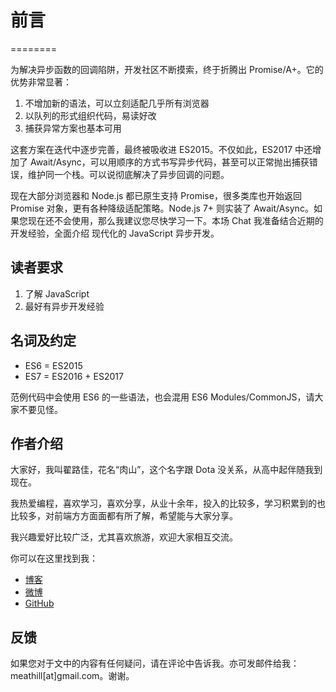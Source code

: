 # 前言

========

为解决异步函数的回调陷阱，开发社区不断摸索，终于折腾出 Promise/A+。它的优势非常显著：

1. 不增加新的语法，可以立刻适配几乎所有浏览器
2. 以队列的形式组织代码，易读好改
3. 捕获异常方案也基本可用

这套方案在迭代中逐步完善，最终被吸收进 ES2015。不仅如此，ES2017 中还增加了 Await/Async，可以用顺序的方式书写异步代码，甚至可以正常抛出捕获错误，维护同一个栈。可以说彻底解决了异步回调的问题。

现在大部分浏览器和 Node.js 都已原生支持 Promise，很多类库也开始返回 Promise 对象，更有各种降级适配策略。Node.js 7+ 则实装了 Await/Async。如果您现在还不会使用，那么我建议您尽快学习一下。本场 Chat 我准备结合近期的开发经验，全面介绍 现代化的 JavaScript 异步开发。

## 读者要求

1. 了解 JavaScript
2. 最好有异步开发经验

## 名词及约定

* ES6 = ES2015
* ES7 = ES2016 + ES2017

范例代码中会使用 ES6 的一些语法，也会混用 ES6 Modules/CommonJS，请大家不要见怪。

## 作者介绍

大家好，我叫翟路佳，花名“肉山”，这个名字跟 Dota 没关系，从高中起伴随我到现在。

我热爱编程，喜欢学习，喜欢分享，从业十余年，投入的比较多，学习积累到的也比较多，对前端方方面面都有所了解，希望能与大家分享。

我兴趣爱好比较广泛，尤其喜欢旅游，欢迎大家相互交流。

你可以在这里找到我：

* [博客](http://blog.meathill.com)
* [微博](http://weibo.com/meathill)
* [GitHub](https://github.com/meathill)

## 反馈

如果您对于文中的内容有任何疑问，请在评论中告诉我。亦可发邮件给我：meathill[at]gmail.com。谢谢。